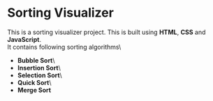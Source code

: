 # Sorting Visualizer

This is  a sorting visualizer project. This is built using **HTML**, **CSS** and **JavaScript**.\
It contains following sorting algorithms\
* **Bubble Sort**\
* **Insertion Sort**\
* **Selection Sort**\
* **Quick Sort**\
* **Merge Sort**
            
